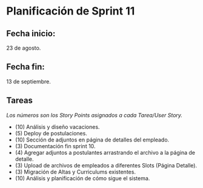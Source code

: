 # Planificación de Sprint 11

## Fecha inicio: 
23 de agosto.
## Fecha fin:
13 de septiembre.
## Tareas

*Los números son los Story Points asignados a cada Tarea/User Story.*

* (10) Análisis y diseño vacaciones.
* (5) Deploy de postulaciones.
* (10) Sección de adjuntos en página de detalles del empleado.
* (3) Documentación fin sprint 10.
* (4) Agregar adjuntos a postulantes arrastrando el archivo a la página de detalle.
* (3) Upload de archivos de empleados a diferentes Slots (Página Detalle).
* (3) Migración de Altas y Curriculums existentes.
* (10) Análisis y planificación de cómo sigue el sistema.
